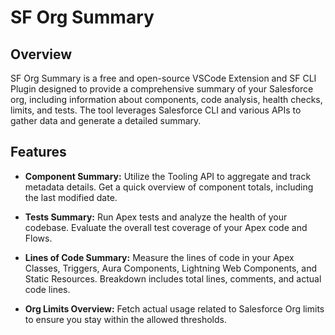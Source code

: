 # SF Org Summary

## Overview
SF Org Summary is a free and open-source VSCode Extension and SF CLI Plugin designed to provide a comprehensive summary of your Salesforce org, including information about components, code analysis, health checks, limits, and tests. The tool leverages Salesforce CLI and various APIs to gather data and generate a detailed summary. 

## Features

- **Component Summary:** Utilize the Tooling API to aggregate and track metadata details. Get a quick overview of component totals, including the last modified date.

- **Tests Summary:** Run Apex tests and analyze the health of your codebase. Evaluate the overall test coverage of your Apex code and Flows.

- **Lines of Code Summary:** Measure the lines of code in your Apex Classes, Triggers, Aura Components, Lightning Web Components, and Static Resources. Breakdown includes total lines, comments, and actual code lines.

- **Org Limits Overview:** Fetch actual usage related to Salesforce Org limits to ensure you stay within the allowed thresholds.
